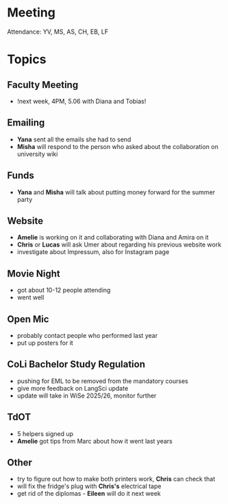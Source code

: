 # Meeting
Attendance: YV, MS, AS, CH, EB, LF

# Topics

## Faculty Meeting
- !next week, 4PM, 5.06 with Diana and Tobias!

## Emailing
- __Yana__ sent all the emails she had to send
- __Misha__ will respond to the person who asked about the collaboration on university wiki

## Funds
- __Yana__ and __Misha__ will talk about putting money forward for the summer party

## Website
- __Amelie__ is working on it and collaborating with Diana and Amira on it
- __Chris__ or __Lucas__ will ask Umer about regarding his previous website work
- investigate about Impressum, also for Instagram page

## Movie Night
- got about 10-12 people attending
- went well

## Open Mic
- probably contact people who performed last year
- put up posters for it

## CoLi Bachelor Study Regulation
- pushing for EML to be removed from the mandatory courses
- give more feedback on LangSci update
- update will take in WiSe 2025/26, monitor further

## TdOT
- 5 helpers signed up
- __Amelie__ got tips from Marc about how it went last years

## Other
- try to figure out how to make both printers work, __Chris__ can check that 
- will fix the fridge's plug with __Chris's__ electrical tape
- get rid of the diplomas - __Eileen__ will do it next week